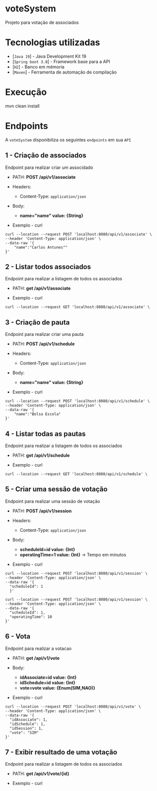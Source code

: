 # voteSystem

Projeto para votação de associados

# Tecnologias utilizadas

- [`Java 19`] - Java Development Kit 19
- [`Spring boot 3.0`] - Framework base para a API
- [`H2`] - Banco em mémoria
- [`Maven`] - Ferramenta de automação de compilação

# Execução

mvn clean install

# Endpoints

A `voteSystem` disponibiliza os seguintes `endpoints` em sua `API`

## 1 - Criação de associados

Endpoint para realizar criar um associdado

- PATH: **POST /api/v1/associate**
- Headers:
    - Content-Type: `application/json`
- Body:
  - **name="name" value: {String}**

- Exemplo - curl

```
curl --location --request POST 'localhost:8080/api/v1/associate' \
--header 'Content-Type: application/json' \
--data-raw '{
    "name":"Carlos Antunes""
}'
```

## 2 - Listar todos associados

Endpoint para realizar a listagem de todos os associados

- PATH: **get /api/v1/associate**


- Exemplo - curl
```
curl --location --request GET 'localhost:8080/api/v1/associate' \
```

## 3 - Criação de pauta

Endpoint para realizar criar uma pauta

- PATH: **POST /api/v1/schedule**
- Headers:
    - Content-Type: `application/json`
- Body:
  - **name="name" value: {String}**

- Exemplo - curl

```
curl --location --request POST 'localhost:8080/api/v1/schedule' \
--header 'Content-Type: application/json' \
--data-raw '{
    "name":"Bolsa Escola"
}'
```

## 4 - Listar todas as pautas

Endpoint para realizar a listagem de todos os associados

- PATH: **get /api/v1/schedule**


- Exemplo - curl
```
curl --location --request GET 'localhost:8080/api/v1/schedule' \
```

## 5 - Criar uma sessão de votação

Endpoint para realizar uma sessão de votação

- PATH: **POST /api/v1/session**
- Headers:
    - Content-Type: `application/json`
- Body:
  - **scheduleId=id value: {Int}**
  - **operatingTime=1 value: {Int}** -> Tempo em minutos

- Exemplo - curl

```
curl --location --request POST 'localhost:8080/api/v1/session' \
--header 'Content-Type: application/json' \
--data-raw '{
  "scheduleId": 1
  }'
```
```
curl --location --request POST 'localhost:8080/api/v1/session' \
--header 'Content-Type: application/json' \
--data-raw '{
  "scheduleId": 1,
  "operatingTime": 10 
}'
```

## 6 - Vota

Endpoint para realizar a votacao

- PATH: **get /api/v1/vote**
- Body:
  - **idAssociate=id value: {Int}**
  - **idSchedule=id value: {Int}** 
   - **vote=vote value: {Enum(SIM,NAO)}** 

- Exemplo - curl
```
curl --location --request POST 'localhost:8080/api/v1/vote' \
--header 'Content-Type: application/json' \
--data-raw '{
  "idAssociate": 1,
  "idSchedule": 1,
  "idSession": 1,
  "vote": "SIM"
}'
```


## 7 - Exibir resultado de uma votação

Endpoint para realizar a listagem de todos os associados

- PATH: **get /api/v1/vote/{id}**


- Exemplo - curl

